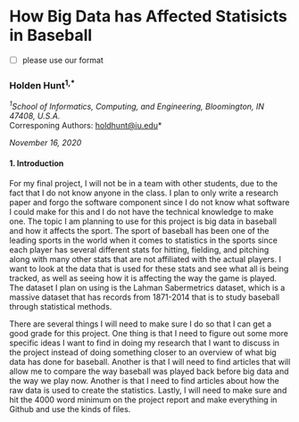 # How Big Data has Affected Statisicts in Baseball

- [ ] please use our format

### Holden Hunt<sup>1,*</sup>

*<sup>1</sup>School of Informatics, Computing, and Engineering, Bloomington, IN 47408, U.S.A.*    
*<sup>*</sup>Corresponing Authors: holdhunt@iu.edu*

*November 16, 2020*

#### 1. Introduction

For my final project, I will not be in a team with other students, due to the fact that I do not know anyone in the class. I plan to only write a research paper and forgo the software component since I do not know what software I could make for this and I do not have the technical knowledge to make one. The topic I am planning to use for this project is big data in baseball and how it affects the sport. The sport of baseball has been one of the leading sports in the world when it comes to statistics in the sports since each player has several different stats for hitting, fielding, and pitching along with many other stats that are not affiliated with the actual players. I want to look at the data that is used for these stats and see what all is being tracked, as well as seeing how it is affecting the way the game is played. The dataset I plan on using is the Lahman Sabermetrics dataset, which is a massive dataset that has records from 1871-2014 that is to study baseball through statistical methods. 

There are several things I will need to make sure I do so that I can get a good grade for this project. One thing is that I need to figure out some more specific ideas I want to find in doing my research that I want to discuss in the project instead of doing something closer to an overview of what big data has done for baseball. Another is that I will need to find articles that will allow me to compare the way baseball was played back before big data and the way we play now. Another is that I need to find articles about how the raw data is used to create the statistics. Lastly, I will need to make sure and hit the 4000 word minimum on the project report and make everything in Github and use the kinds of files.
